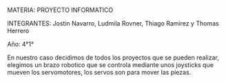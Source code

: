 MATERIA: PROYECTO INFORMATICO

INTEGRANTES: Jostin Navarro, Ludmila Rovner, Thiago Ramirez y Thomas Herrero

Año: 4°1°

En nuestro caso decidimos de todos los proyectos que se pueden realizar, elegimos un brazo robotico que se controla mediante unos joysticks que mueven los servomotores, los servos son para mover las piezas.
